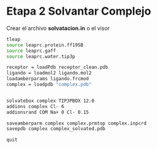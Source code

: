 # Etapa 2 Solvantar Complejo
Crear el archivo **solvatacion.in** o el visor 

```bash
tleap
source leaprc.protein.ff19SB
source leaprc.gaff
source leaprc.water.tip3p 

receptor = loadPdb receptor_clean.pdb
ligando = loadmol2 ligando.mol2
loadamberparams ligando.frcmod
complex = loadpdb "complex.pdb"


solvatebox complex TIP3PBOX 12.0 
addions complex Cl- 6
addionsrand COM Na+ 0 Cl- 0.15

saveamberparm complex complex.prmtop complex.inpcrd
savepdb complex complex_solvated.pdb

quit
```
